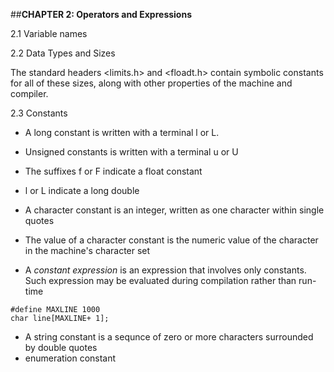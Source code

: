 ##**CHAPTER 2: Operators and Expressions**

2.1 Variable names

2.2 Data Types and Sizes

The standard headers <limits.h> and <floadt.h> contain symbolic constants for all of these sizes, along with other properties of the machine and compiler. 

2.3 Constants 

- A long constant is written with a terminal l or L.
- Unsigned constants is written with a terminal u or U
- The suffixes f or F indicate a float constant 
- l or L indicate a long double 
- A character constant is an integer, written as one character within single quotes
- The value of a character constant is the numeric value of the character in the machine's character set

- A *constant expression* is an expression that involves only constants. Such expression may be evaluated during compilation rather than run-time
```
#define MAXLINE 1000
char line[MAXLINE+ 1];
```

- A string constant is a sequnce of zero or more characters surrounded by double quotes
- enumeration constant 
